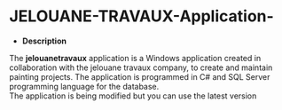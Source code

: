 # JELOUANE-TRAVAUX-Application-
<ul>
<li><strong>Description</strong></li>
</ul>
<p>The <strong>jelouanetravaux</strong> application is a Windows application created in collaboration with the jelouane travaux company, to create and maintain painting projects. The application is programmed in C# and SQL Server programming language for the database.<br />The application is being modified but you can use the latest version</p>
